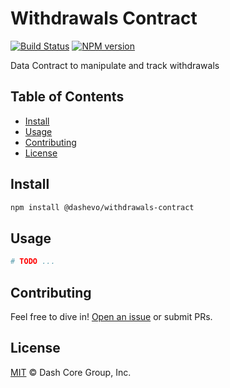 # Withdrawals Contract

[![Build Status](https://github.com/dashevo/withdrawals-contract/actions/workflows/test_and_release.yml/badge.svg)](https://github.com/dashevo/withdrawals-contract/actions/workflows/test_and_release.yml)
[![NPM version](https://img.shields.io/npm/v/@dashevo/withdrawals-contract.svg?style=flat-square)](https://npmjs.org/package/@dashevo/withdrawals-contract)

Data Contract to manipulate and track withdrawals

## Table of Contents

- [Install](#install)
- [Usage](#usage)
- [Contributing](#contributing)
- [License](#license)

## Install

```sh
npm install @dashevo/withdrawals-contract
```

## Usage

```sh
# TODO ...
```

## Contributing

Feel free to dive in! [Open an issue](https://github.com/dashevo/platform/issues/new/choose) or submit PRs.

## License

[MIT](LICENSE) &copy; Dash Core Group, Inc.

